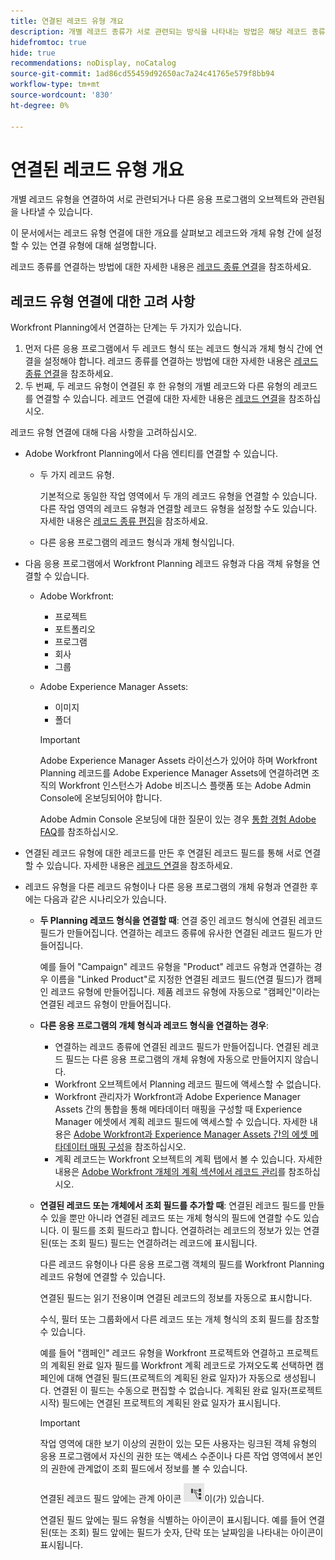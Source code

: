 ```yaml
---
title: 연결된 레코드 유형 개요
description: 개별 레코드 종류가 서로 관련되는 방식을 나타내는 방법은 해당 레코드 종류를 연결하는 것입니다. 또한 Adobe Workfront Planning 레코드 유형을 다른 애플리케이션의 객체 유형과 연결하여 사용자 경험을 향상시키고 한 애플리케이션에서 집중할 수 있습니다.
hidefromtoc: true
hide: true
recommendations: noDisplay, noCatalog
source-git-commit: 1ad86cd55459d92650ac7a24c41765e579f8bb94
workflow-type: tm+mt
source-wordcount: '830'
ht-degree: 0%

---
```



<!--update metadata at GA-->
<!--add mini TOC when live, already added to big TOC to get the link-->

# 연결된 레코드 유형 개요

<!--REMOVE THE CONTENT BELOW FROM THE "CONNECT RECORD TYPES" ARTICLE WHEN YOU TURN THIS ARTICLE LIVE- THIS IS THE SAME CONTENT AS THERE, DUPLICATED-->

개별 레코드 유형을 연결하여 서로 관련되거나 다른 응용 프로그램의 오브젝트와 관련됨을 나타낼 수 있습니다.

이 문서에서는 레코드 유형 연결에 대한 개요를 살펴보고 레코드와 개체 유형 간에 설정할 수 있는 연결 유형에 대해 설명합니다.

레코드 종류를 연결하는 방법에 대한 자세한 내용은 [레코드 종류 연결](/help/quicksilver/planning/architecture/connect-record-types.md)을 참조하세요.

## 레코드 유형 연결에 대한 고려 사항

Workfront Planning에서 연결하는 단계는 두 가지가 있습니다.

1. 먼저 다른 응용 프로그램에서 두 레코드 형식 또는 레코드 형식과 개체 형식 간에 연결을 설정해야 합니다. 레코드 종류를 연결하는 방법에 대한 자세한 내용은 [레코드 종류 연결](/help/quicksilver/planning/architecture/connect-record-types.md)을 참조하세요.
1. 두 번째, 두 레코드 유형이 연결된 후 한 유형의 개별 레코드와 다른 유형의 레코드를 연결할 수 있습니다. 레코드 연결에 대한 자세한 내용은 [레코드 연결](/help/quicksilver/planning/records/connect-records.md)을 참조하십시오.

레코드 유형 연결에 대해 다음 사항을 고려하십시오.

* Adobe Workfront Planning에서 다음 엔티티를 연결할 수 있습니다.

   * 두 가지 레코드 유형.

     기본적으로 동일한 작업 영역에서 두 개의 레코드 유형을 연결할 수 있습니다. 다른 작업 영역의 레코드 유형과 연결할 레코드 유형을 설정할 수도 있습니다. 자세한 내용은 [레코드 종류 편집](/help/quicksilver/planning/architecture/edit-record-types.md)을 참조하세요.
   * 다른 응용 프로그램의 레코드 형식과 개체 형식입니다.

* 다음 응용 프로그램에서 Workfront Planning 레코드 유형과 다음 객체 유형을 연결할 수 있습니다.

   * Adobe Workfront:

      * 프로젝트
      * 포트폴리오
      * 프로그램
      * 회사
      * 그룹

   * Adobe Experience Manager Assets:

      * 이미지
      * 폴더

     >[!IMPORTANT]
     >
     >Adobe Experience Manager Assets 라이선스가 있어야 하며 Workfront Planning 레코드를 Adobe Experience Manager Assets에 연결하려면 조직의 Workfront 인스턴스가 Adobe 비즈니스 플랫폼 또는 Adobe Admin Console에 온보딩되어야 합니다.
     >
     >Adobe Admin Console 온보딩에 대한 질문이 있는 경우 [통합 경험 Adobe FAQ](/help/quicksilver/workfront-basics/navigate-workfront/workfront-navigation/unified-experience-faq.md)를 참조하십시오.

* 연결된 레코드 유형에 대한 레코드를 만든 후 연결된 레코드 필드를 통해 서로 연결할 수 있습니다.  자세한 내용은 [레코드 연결](/help/quicksilver/planning/records/connect-records.md)을 참조하세요.

* 레코드 유형을 다른 레코드 유형이나 다른 응용 프로그램의 개체 유형과 연결한 후에는 다음과 같은 시나리오가 있습니다.

   * **두 Planning 레코드 형식을 연결할 때**: 연결 중인 레코드 형식에 연결된 레코드 필드가 만들어집니다. 연결하는 레코드 종류에 유사한 연결된 레코드 필드가 만들어집니다.

     예를 들어 &quot;Campaign&quot; 레코드 유형을 &quot;Product&quot; 레코드 유형과 연결하는 경우 이름을 &quot;Linked Product&quot;로 지정한 연결된 레코드 필드(연결 필드)가 캠페인 레코드 유형에 만들어집니다. 제품 레코드 유형에 자동으로 &quot;캠페인&quot;이라는 연결된 레코드 유형이 만들어집니다.

   * **다른 응용 프로그램의 개체 형식과 레코드 형식을 연결하는 경우**:

      * 연결하는 레코드 종류에 연결된 레코드 필드가 만들어집니다. 연결된 레코드 필드는 다른 응용 프로그램의 개체 유형에 자동으로 만들어지지 않습니다.
      * Workfront 오브젝트에서 Planning 레코드 필드에 액세스할 수 없습니다.
      * Workfront 관리자가 Workfront과 Adobe Experience Manager Assets 간의 통합을 통해 메타데이터 매핑을 구성할 때 Experience Manager 에셋에서 계획 레코드 필드에 액세스할 수 있습니다. 자세한 내용은 [Adobe Workfront과 Experience Manager Assets 간의 에셋 메타데이터 매핑 구성](https://experienceleague.adobe.com/docs/experience-manager-cloud-service/content/assets/integrations/configure-asset-metadata-mapping.html?lang=en)을 참조하십시오.
      * 계획 레코드는 Workfront 오브젝트의 계획 탭에서 볼 수 있습니다. 자세한 내용은 [Adobe Workfront 개체의 계획 섹션에서 레코드 관리](/help/quicksilver/planning/records/manage-records-in-planning-section.md)를 참조하십시오.

   * **연결된 레코드 또는 개체에서 조회 필드를 추가할 때**: 연결된 레코드 필드를 만들 수 있을 뿐만 아니라 연결된 레코드 또는 개체 형식의 필드에 연결할 수도 있습니다. 이 필드를 조회 필드라고 합니다. 연결하려는 레코드의 정보가 있는 연결된(또는 조회 필드) 필드는 연결하려는 레코드에 표시됩니다.

     다른 레코드 유형이나 다른 응용 프로그램 객체의 필드를 Workfront Planning 레코드 유형에 연결할 수 있습니다.

     연결된 필드는 읽기 전용이며 연결된 레코드의 정보를 자동으로 표시합니다.

     수식, 필터 또는 그룹화에서 다른 레코드 또는 개체 형식의 조회 필드를 참조할 수 있습니다.

     예를 들어 &quot;캠페인&quot; 레코드 유형을 Workfront 프로젝트와 연결하고 프로젝트의 계획된 완료 일자 필드를 Workfront 계획 레코드로 가져오도록 선택하면 캠페인에 대해 연결된 필드(프로젝트의 계획된 완료 일자)가 자동으로 생성됩니다. 연결된 이 필드는 수동으로 편집할 수 없습니다. 계획된 완료 일자(프로젝트 시작) 필드에는 연결된 프로젝트의 계획된 완료 일자가 표시됩니다.

     >[!IMPORTANT]
     >
     >작업 영역에 대한 보기 이상의 권한이 있는 모든 사용자는 링크된 객체 유형의 응용 프로그램에서 자신의 권한 또는 액세스 수준이나 다른 작업 영역에서 본인의 권한에 관계없이 조회 필드에서 정보를 볼 수 있습니다.

     연결된 레코드 필드 앞에는 관계 아이콘 ![](assets/relationship-field-icon.png)이(가) 있습니다.

     연결된 필드 앞에는 필드 유형을 식별하는 아이콘이 표시됩니다. 예를 들어 연결된(또는 조회) 필드 앞에는 필드가 숫자, 단락 또는 날짜임을 나타내는 아이콘이 표시됩니다.

<!--## Connection types

After you establish a connection between two record types or between a record and an object type from another application, you can add records in the connected record fields. 

Depending on how many records you can add to a connected record field, the following are the connection types you can choose from when connecting record types: 

* [Many to many](#many-to-many-connection-type)
* [One to many](#one-to-many-connection-type)
* [Many to one](#many-to-one-connection-type)
* [One to one](#many-to-one-connection-type)

>[!WARNING]
>
>These options are not available when connecting the following: 
>* Two records from different workspaces
>
>* A record type and Experience Manager assets

### Many-to-many connection type

![](assets/many-to-many-connection-picker.png)

When you create a many-to-many connection between record types, you can then select multiple records in the connection field from both record types. 

For example, if you create a many-to-many connection between campaigns and projects, you can select multiple projects for each campaign, and multiple campaigns for each project. 

A real-life example of a many-to-many relationship type is the relationship between movies and actors. Each movie can have multiple actors, and each actor can play in multiple movies. 

When you select this connection type, you cannot change the connection type after you save it. 

### One-to-many connection type

![](assets/one-to-many-connection-picker.png)


When you create a one-to-many connection between record types, you can then select multiple records in the connection field in the current record type, but the corresponding connection field in the record type you connect to will allow selecting only one record. The connected record field that is automatically created on the second record type is automatically set to a many-to-one relationship type. 

For example, if you create a one-to-many connection between campaigns and projects, you can select multiple projects for each campaign, but each project can be connected to only one campaign.

A real-life example of a one-to-many relationship type is the relationship between libraries and books: a library has many books in its inventory; but one particular book can only be in one library at a given point in time. 

When you select this connection type, you can later change it only to a many-to-many connection type. 

### Many-to-one connection type

![](assets/many-to-one-connection-picker.png)


When you create a many-to-one connection between record types, you can then connect each record in the current record type with only one record from the connected record type. The connected record field that is automatically created on the second record type is automatically set to a one-to-many relationship type. 

For example, if you connect campaigns with projects and you choose this type of connection, you can add only one project to a campaign. But you can add multiple campaigns to one project. 

A real-life example of a many-to-one relationship type is the relationship between many movies and one actor: one actor can be in many movies, but each movie can only have a specific actor once in its cast. 

When you select this connection type, you can later change it only to a many-to-many connection type.

### One-to-one connection type

![](assets/one-to-one-connection-picker.png)

When you create a one-to-one connection between record types, in both record types you can connect each record only with one record from the other record type.

For example, if you connect campaigns with projects and you choose this type of connection, you can connect one campaign with one project. One project can be connected only to one campaign. 

A real-life example of a one-to-one relationship is the one existing between a person and their country's unique identifier (like a Social Security Number, Passport ID, local identification ID): each person has only one unique identifier for a country and each unique identifier can be linked to only one person. 

When you select this connection type, you can later change it to any other connection type. 

-->



